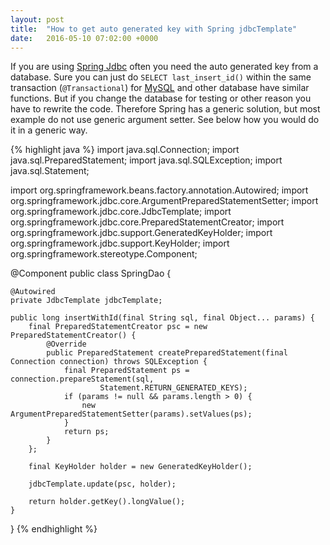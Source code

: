 ```yaml
---
layout: post
title:  "How to get auto generated key with Spring jdbcTemplate"
date:   2016-05-10 07:02:00 +0000
---
```


If you are using [Spring Jdbc](https://spring.io/guides/gs/relational-data-access/) often you need the auto generated key from a database.
Sure you can just do `SELECT last_insert_id()` within the same transaction (`@Transactional`) for [MySQL](http://dev.mysql.com/doc/refman/5.7/en/information-functions.html#function_last-insert-id) and other database have similar functions. 
But if you change the database for testing or other reason you have to rewrite the code.
Therefore Spring has a generic solution, but most example do not use generic argument setter. See below how you would do it in a generic way.

{% highlight java %}
import java.sql.Connection;
import java.sql.PreparedStatement;
import java.sql.SQLException;
import java.sql.Statement;

import org.springframework.beans.factory.annotation.Autowired;
import org.springframework.jdbc.core.ArgumentPreparedStatementSetter;
import org.springframework.jdbc.core.JdbcTemplate;
import org.springframework.jdbc.core.PreparedStatementCreator;
import org.springframework.jdbc.support.GeneratedKeyHolder;
import org.springframework.jdbc.support.KeyHolder;
import org.springframework.stereotype.Component;

@Component
public class SpringDao {

    @Autowired
    private JdbcTemplate jdbcTemplate;

    public long insertWithId(final String sql, final Object... params) {
        final PreparedStatementCreator psc = new PreparedStatementCreator() {
            @Override
            public PreparedStatement createPreparedStatement(final Connection connection) throws SQLException {
                final PreparedStatement ps = connection.prepareStatement(sql,
                        Statement.RETURN_GENERATED_KEYS);
                if (params != null && params.length > 0) {
                    new ArgumentPreparedStatementSetter(params).setValues(ps);
                }
                return ps;
            }
        };

        final KeyHolder holder = new GeneratedKeyHolder();

        jdbcTemplate.update(psc, holder);

        return holder.getKey().longValue();
    }
}
{% endhighlight %}
